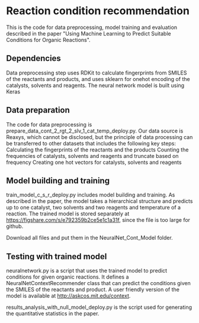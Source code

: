 # Reaction condition recommendation

This is the code for data preprocessing, model training and evaluation described in the paper "Using Machine Learning to Predict Suitable Conditions for Organic Reactions".

## Dependencies
Data preprocessing step uses RDKit to calculate fingerprints from SMILES of the reactants and products, and uses sklearn for onehot encoding of the catalysts, solvents and reagents. The neural network model is built using Keras

## Data preparation
The code for data preprocessing is prepare_data_cont_2_rgt_2_slv_1_cat_temp_deploy.py. Our data source is Reaxys, which cannot be disclosed, but the principle of data processing can be transferred to other datasets that includes the following key steps:
Calculating the fingerprints of the reactants and the products
Counting the frequencies of catalysts, solvents and reagents and truncate based on frequency
Creating one hot vectors for catalysts, solvents and reagents

## Model building and training
train_model_c_s_r_deploy.py includes model building and training. As described in the paper, the model takes a hierarchical structure and predicts up to one catalyst, two solvents and two reagents and temperature of a reaction. The trained model is stored separately at https://figshare.com/s/e792359b2ce5e1c1a31f, since the file is too large for github.

Download all files and put them in the NeuralNet_Cont_Model folder.

## Testing with trained model
neuralnetwork.py is a script that uses the trained model to predict conditions for given organic reactions. It defines a NeuralNetContextRecommender class that can predict the conditions given the SMILES of the reactants and product. A user friendly version of the model is available at http://askcos.mit.edu/context.

results_analysis_with_null_model_deploy.py is the script used for generating the quantitative statistics in the paper.
